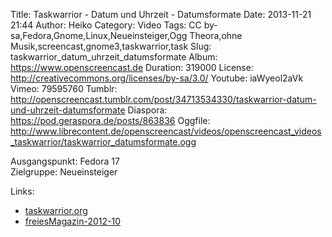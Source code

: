 Title: Taskwarrior - Datum und Uhrzeit - Datumsformate
Date: 2013-11-21 21:44
Author: Heiko
Category: Video
Tags: CC by-sa,Fedora,Gnome,Linux,Neueinsteiger,Ogg Theora,ohne Musik,screencast,gnome3,taskwarrior,task
Slug: taskwarrior_datum_uhrzeit_datumsformate
Album: https://www.openscreencast.de
Duration: 319000
License: http://creativecommons.org/licenses/by-sa/3.0/
Youtube: iaWyeol2aVk
Vimeo: 79595760
Tumblr: http://openscreencast.tumblr.com/post/34713534330/taskwarrior-datum-und-uhrzeit-datumsformate
Diaspora: https://pod.geraspora.de/posts/863836
Oggfile: http://www.librecontent.de/openscreencast/videos/openscreencast_videos_taskwarrior/taskwarrior_datumsformate.ogg

Ausgangspunkt: Fedora 17  
Zielgruppe: Neueinsteiger  

Links:

  * [taskwarrior.org](http://taskwarrior.org/ "Link zu taskwarrior" )
  * [freiesMagazin-2012-10](http://www.freiesmagazin.de/freiesMagazin-2012-10 "Link zu freiesmagazin.de" )

